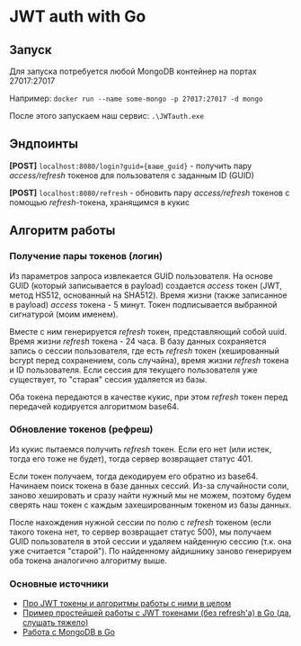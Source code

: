 # JWT auth with Go
## Запуск
Для запуска потребуется любой MongoDB контейнер на портах 27017:27017

Например: ```docker run --name some-mongo -p 27017:27017 -d mongo```

После этого запускаем наш сервис: ```.\JWTauth.exe```

## Эндпоинты
**[POST]** 	```localhost:8080/login?guid={ваше_guid}``` - получить пару _access/refresh_ токенов для пользователя с заданным ID (GUID)

**[POST]** 	```localhost:8080/refresh``` - обновить пару _access/refresh_ токенов с помощью _refresh_-токена, хранящимся в кукис

## Алгоритм работы
### Получение пары токенов (логин)
Из параметров запроса извлекается GUID пользователя. 
На основе GUID (который записывается в payload) создается _access_ токен (JWT, метод HS512, основанный на SHA512). 
Время жизни (также записанное в payload) _access_ токена - 5 минут. Токен подписывается выбранной сигнатурой (моим именем).

Вместе с ним генерируется _refresh_ токен, представляющий собой uuid. Время жизни _refresh_ токена - 24 часа.
В базу данных сохраняется запись о сессии пользователя, где есть _refresh_ токен (хешированный bcrypt перед сохранением,
соль случайна), время жизни _refresh_ токена и ID пользователя.
Если сессия для текущего пользователя уже существует, то "старая" сессия удаляется из базы.

Оба токена передаются в качестве кукис, при этом _refresh_ токен перед передачей кодируется алгоритмом base64.

### Обновление токенов (рефреш)
Из кукис пытаемся получить _refresh_ токен. Если его нет (или истек, тогда его тоже не будет), 
тогда сервер возвращает статус 401.

Если токен получаем, тогда декодируем его обратно из base64. Начинаем поиск токена в базе данных сессий.
Из-за случайности соли, заново хешировать и сразу найти нужный мы не можем, поэтому будем сверять наш токен с каждым
захешированным токеном из базы данных.

После нахождения нужной сессии по полю с _refresh_ токеном (если такого токена нет, то сервер возвращает статус 500), 
мы получаем GUID пользователя в этой сессии и удаляем найденную сессию (т.к. она уже считается "старой").
По найденному айдишнику заново генерируем оба токена аналогично алгоритму выше.

### Основные источники
* [Про JWT токены и алгоритмы работы с ними в целом](https://gist.github.com/zmts/802dc9c3510d79fd40f9dc38a12bccfc?permalink_comment_id=4195129)
* [Пример простейшей работы с JWT токенами (без refresh'a) в Go (да, слушать тяжело)](https://www.youtube.com/watch?v=hWmR8YtlFlE&t=1588s&ab_channel=DailyCodeBuffer)
* [Работа с MongoDB в Go](https://www.mongodb.com/docs/drivers/go/current/usage-examples/)